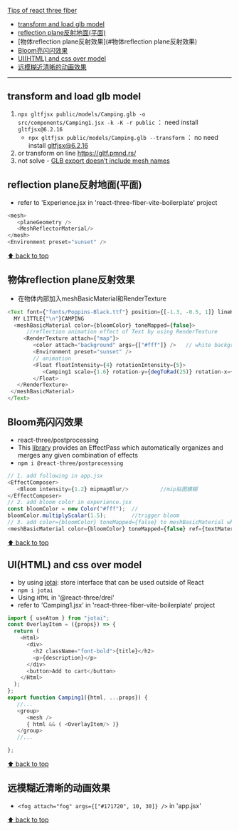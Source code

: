 [Tips of react three fiber](#top)

- [transform and load glb model](#transform-and-load-glb-model)
- [reflection plane反射地面(平面)](#reflection-plane反射地面平面)
- [物体reflection plane反射效果](#物体reflection plane反射效果)
- [Bloom亮闪闪效果](#bloom亮闪闪效果)
- [UI(HTML) and css over model](#uihtml-and-css-over-model)
- [远模糊近清晰的动画效果](#远模糊近清晰的动画效果)


-------------------------------------------------------------------------------

## transform and load glb model

1. `npx gltfjsx public/models/Camping.glb -o src/components/Camping1.jsx -k -K -r public` ： need install `gltfjsx@6.2.16`
   - `npx gltfjsx public/models/Camping.glb --transform`  ： no need install gltfjsx@6.2.16
2. or transform on line https://gltf.pmnd.rs/
3. not solve - [GLB export doesn’t include mesh names](https://discourse.threejs.org/t/glb-export-doesnt-include-mesh-names/41680)

## reflection plane反射地面(平面)

- refer to 'Experience.jsx in 'react-three-fiber-vite-boilerplate' project

```javascript
<mesh>
   <planeGeometry />
   <MeshReflectorMaterial/>
</mesh>
<Environment preset="sunset" />
```

[⬆ back to top](#top)

## 物体reflection plane反射效果

- 在物体内部加入meshBasicMaterial和RenderTexture
  
 ```javascript
<Text font={"fonts/Poppins-Black.ttf"} position={[-1.3, -0.5, 1]} lineHeight={0.8} textAlign="center" rotation-y= {degToRad(30)} anchorY={"bottom"}>
   MY LITTLE{"\n"}CAMPING
   <meshBasicMaterial color={bloomColor} toneMapped={false}>
       //reflection animation effect of Text by using RenderTexture
      <RenderTexture attach={"map"}>
         <color attach="background" args={["#fff"]} />   // white background
         <Environment preset="sunset" />
         // animation
         <Float floatIntensity={4} rotationIntensity={5}>
            <Camping1 scale={1.6} rotation-y={degToRad(25)} rotation-x={degToRad(40)} position-y={-0.5} />
         </Float>
    </RenderTexture>
  </meshBasicMaterial>
</Text>
```

## Bloom亮闪闪效果

- react-three/postprocessing
- This [library](https://github.com/pmndrs/react-postprocessing) provides an EffectPass which automatically organizes and merges any given combination of effects
- `npm i @react-three/postprocessing`

```javascript
// 1. add following in app.jsx
<EffectComposer>
   <Bloom intensity={1.2} mipmapBlur/>          //mip贴图模糊      
</EffectComposer>
// 2. add bloom color in experience.jsx
const bloomColor = new Color("#fff");  // 
bloomColor.multiplyScalar(1.5);        //trigger bloom
// 3. add color={bloomColor} toneMapped={false} to meshBasicMaterial which relecting envrionment
<meshBasicMaterial color={bloomColor} toneMapped={false} ref={textMaterial}>
```

[⬆ back to top](#top)

## UI(HTML) and css over model

- by using [jotai](https://jotai.org/): store interface that can be used outside of React
- `npm i jotai`
- Using `HTML` in '@react-three/drei'
- refer to 'Camping1.jsx' in 'react-three-fiber-vite-boilerplate' project

```javascript
import { useAtom } from "jotai";
const OverlayItem = ({props}) => {
  return (
    <Html>
      <div>
        <h2 className="font-bold">{title}</h2>
        <p>{description}</p>
      </div>
      <button>Add to cart</button>
    </Html>
  );
};
export function Camping1({html, ...props}) {
   //...
   <group>
      <mesh />
      { html && ( <OverlayItem/> )}
   </group>
   //...

};
```

[⬆ back to top](#top)

## 远模糊近清晰的动画效果

- `<fog attach="fog" args={["#171720", 10, 30]} />` in 'app.jsx'


[⬆ back to top](#top)
